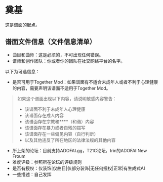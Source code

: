 # 奠基

这是谱面的起点。
## 谱面文件信息（文件信息清单）
* 曲目和曲师：这是必须的，不可出现任何错误。
* 谱师和创作团队：你或者你的团队在社交网络平台的名字。

以下为可选信息：

* 是否可用于Together Mod：如果谱面有不适合未成年人或者不利于心理健康的内容，需要声明该谱面不适用于Together Mod。

> 如果这个谱面出现以下内容，请说明敏感内容警告：
> * 该谱面不利于未成年人心理健康
> * 该谱面存在成人内容
> * 该谱面存在宗教和****（和谐）内容
> * 该谱面存在暴力或者自残的描写
> * 该谱面存在一些偏见内容（自行判断）
> * 以及其他违反了所在地区的法律法规的其他内容

* 所上架的论坛：目前支持ADOFAI.gg，T21C论坛，Irin的ADOFAI New Froum
* 难度评级：参照所在论坛的评级规则
* 是否有授权：仅装饰|仅曲目|仅部分装饰|无任何授权|正常|有生成式AI
* 一些描述：自己发挥